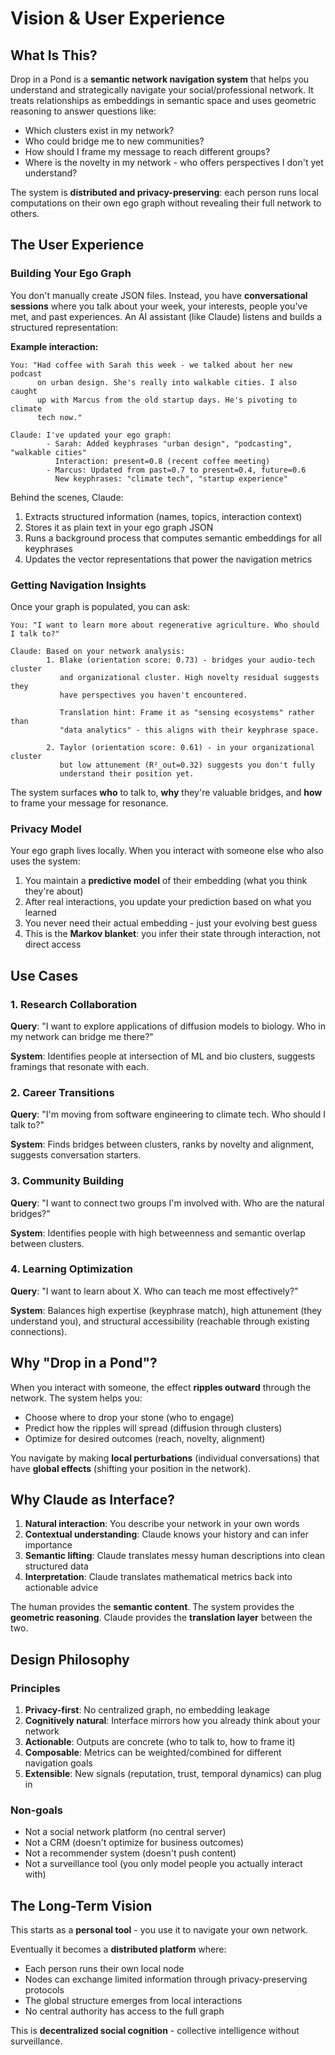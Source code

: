 # Vision & User Experience

## What Is This?

Drop in a Pond is a **semantic network navigation system** that helps you understand and strategically navigate your social/professional network. It treats relationships as embeddings in semantic space and uses geometric reasoning to answer questions like:

- Which clusters exist in my network?
- Who could bridge me to new communities?
- How should I frame my message to reach different groups?
- Where is the novelty in my network - who offers perspectives I don't yet understand?

The system is **distributed and privacy-preserving**: each person runs local computations on their own ego graph without revealing their full network to others.

## The User Experience

### Building Your Ego Graph

You don't manually create JSON files. Instead, you have **conversational sessions** where you talk about your week, your interests, people you've met, and past experiences. An AI assistant (like Claude) listens and builds a structured representation:

**Example interaction:**
```
You: "Had coffee with Sarah this week - we talked about her new podcast
      on urban design. She's really into walkable cities. I also caught
      up with Marcus from the old startup days. He's pivoting to climate
      tech now."

Claude: I've updated your ego graph:
        - Sarah: Added keyphrases "urban design", "podcasting", "walkable cities"
          Interaction: present=0.8 (recent coffee meeting)
        - Marcus: Updated from past=0.7 to present=0.4, future=0.6
          New keyphrases: "climate tech", "startup experience"
```

Behind the scenes, Claude:
1. Extracts structured information (names, topics, interaction context)
2. Stores it as plain text in your ego graph JSON
3. Runs a background process that computes semantic embeddings for all keyphrases
4. Updates the vector representations that power the navigation metrics

### Getting Navigation Insights

Once your graph is populated, you can ask:

```
You: "I want to learn more about regenerative agriculture. Who should I talk to?"

Claude: Based on your network analysis:
        1. Blake (orientation score: 0.73) - bridges your audio-tech cluster
           and organizational cluster. High novelty residual suggests they
           have perspectives you haven't encountered.

           Translation hint: Frame it as "sensing ecosystems" rather than
           "data analytics" - this aligns with their keyphrase space.

        2. Taylor (orientation score: 0.61) - in your organizational cluster
           but low attunement (R²_out=0.32) suggests you don't fully
           understand their position yet.
```

The system surfaces **who** to talk to, **why** they're valuable bridges, and **how** to frame your message for resonance.

### Privacy Model

Your ego graph lives locally. When you interact with someone else who also uses the system:

1. You maintain a **predictive model** of their embedding (what you think they're about)
2. After real interactions, you update your prediction based on what you learned
3. You never need their actual embedding - just your evolving best guess
4. This is the **Markov blanket**: you infer their state through interaction, not direct access

## Use Cases

### 1. Research Collaboration

**Query**: "I want to explore applications of diffusion models to biology. Who in my network can bridge me there?"

**System**: Identifies people at intersection of ML and bio clusters, suggests framings that resonate with each.

### 2. Career Transitions

**Query**: "I'm moving from software engineering to climate tech. Who should I talk to?"

**System**: Finds bridges between clusters, ranks by novelty and alignment, suggests conversation starters.

### 3. Community Building

**Query**: "I want to connect two groups I'm involved with. Who are the natural bridges?"

**System**: Identifies people with high betweenness and semantic overlap between clusters.

### 4. Learning Optimization

**Query**: "I want to learn about X. Who can teach me most effectively?"

**System**: Balances high expertise (keyphrase match), high attunement (they understand you), and structural accessibility (reachable through existing connections).

## Why "Drop in a Pond"?

When you interact with someone, the effect **ripples outward** through the network. The system helps you:

- Choose where to drop your stone (who to engage)
- Predict how the ripples will spread (diffusion through clusters)
- Optimize for desired outcomes (reach, novelty, alignment)

You navigate by making **local perturbations** (individual conversations) that have **global effects** (shifting your position in the network).

## Why Claude as Interface?

1. **Natural interaction**: You describe your network in your own words
2. **Contextual understanding**: Claude knows your history and can infer importance
3. **Semantic lifting**: Claude translates messy human descriptions into clean structured data
4. **Interpretation**: Claude translates mathematical metrics back into actionable advice

The human provides the **semantic content**.
The system provides the **geometric reasoning**.
Claude provides the **translation layer** between the two.

## Design Philosophy

### Principles

1. **Privacy-first**: No centralized graph, no embedding leakage
2. **Cognitively natural**: Interface mirrors how you already think about your network
3. **Actionable**: Outputs are concrete (who to talk to, how to frame it)
4. **Composable**: Metrics can be weighted/combined for different navigation goals
5. **Extensible**: New signals (reputation, trust, temporal dynamics) can plug in

### Non-goals

- Not a social network platform (no central server)
- Not a CRM (doesn't optimize for business outcomes)
- Not a recommender system (doesn't push content)
- Not a surveillance tool (you only model people you actually interact with)

## The Long-Term Vision

This starts as a **personal tool** - you use it to navigate your own network.

Eventually it becomes a **distributed platform** where:
- Each person runs their own local node
- Nodes can exchange limited information through privacy-preserving protocols
- The global structure emerges from local interactions
- No central authority has access to the full graph

This is **decentralized social cognition** - collective intelligence without surveillance.
